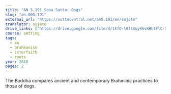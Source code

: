 ```yaml
---
title: "AN 5.191 Soṇa Sutta: Dogs"
slug: "an.005.191"
external_url: "https://suttacentral.net/an5.191/en/sujato"
translator: sujato
drive_links: ["https://drive.google.com/file/d/1kfQ-l0ltXuyKkvKHUtFlC-SBy-nWkgIq"]
course: setting
tags:
  - an
  - brahmanism
  - interfaith
  - roots
year: 2018
pages: 2
---
```


The Buddha compares ancient and contemporary Brahminic practices to those of dogs.
